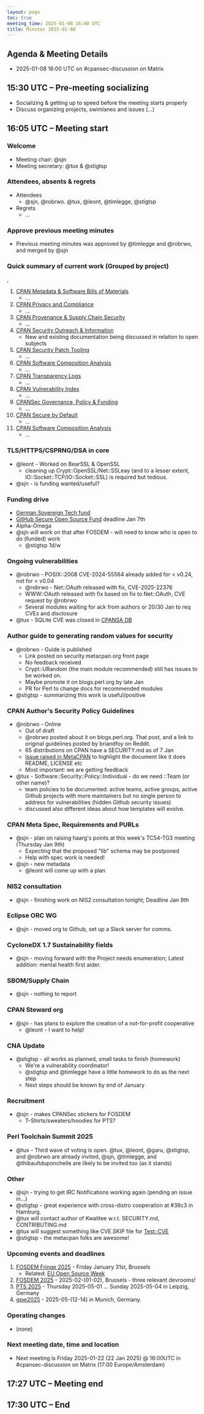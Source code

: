 ```yaml
---
layout: page
toc: true
meeting_time: 2025-01-08 16:00 UTC
title: Minutes 2025-01-08
---
```


## Agenda & Meeting Details

* 2025-01-08 16:00 UTC on #cpansec-discussion on Matrix

## 15:30 UTC – Pre-meeting socializing

*   Socializing & getting up to speed before the meeting starts properly
*   Discuss organizing projects, swimlanes and issues (...)

## 16:05 UTC – Meeting start

### Welcome

*   Meeting chair: @sjn
*   Meeting secretary: @tux & @stigtsp

### Attendees, absents & regrets

*   Attendees
    * @sjn, @robrwo. @tux, @leont, @timlegge, @stigtsp
*   Regrets
    * …

### Approve previous meeting minutes
*   Previous meeting minutes was approved by @timlegge and @robrwo, and merged by @sjn


### Quick summary of current work (Grouped by project)
, 
1.  [CPAN Metadata & Software Bills of Materials](https://github.com/orgs/CPAN-Security/projects/1)
    *   …
2.  [CPAN Privacy and Compliance](https://github.com/orgs/CPAN-Security/projects/9)
    *   …
3.  [CPAN Provenance & Supply Chain Security](https://github.com/orgs/CPAN-Security/projects/3)
    *   …
4.  [CPAN Security Outreach & Information](https://github.com/orgs/CPAN-Security/projects/12)
    *   New and existing documentation being discussed in relation to open subjects
5.  [CPAN Security Patch Tooling](https://github.com/orgs/CPAN-Security/projects/11)
    *   …
6.  [CPAN Software Composition Analysis](https://github.com/orgs/CPAN-Security/projects/6)
    *   …
7.  [CPAN Transparency Logs](https://github.com/orgs/CPAN-Security/projects/2)
    *   …
8.  [CPAN Vulnerability Index](https://github.com/orgs/CPAN-Security/projects/10)
    *   …
9.  [CPANSec Governance, Policy & Funding](https://github.com/orgs/CPAN-Security/projects/7)
    *   …
10. [CPAN Secure by Default](https://github.com/orgs/CPAN-Security/projects/15)
    *   …
11. [CPAN Software Composition Analysis](https://github.com/orgs/CPAN-Security/projects/6)
    *   …

### TLS/HTTPS/CSPRNG/DSA in core
- @leont - Worked on BearSSL & OpenSSL
  - cleaning up Crypt::OpenSSL/Net::SSLeay (and to a lesser extent, IO::Socket::TCP/IO::Socket::SSL) is required but tedious.
- @sjn - is funding wanted/useful?

### Funding drive
- [German Sovereign Tech fund](https://www.sovereign.tech/programs/fund)
- [GitHub Secure Open Source Fund](https://resources.github.com/github-secure-open-source-fund/) deadline Jan 7th
- Alpha-Omega
- @sjn will work on that after FOSDEM - will need to know who is open to do (funded) work
    - @stigtsp 1d/w

### Ongoing vulnerabilities
- @robrwo - POSIX::2008 CVE-2024-55564 already added for &lt; v0.24, not for &lt; v0.04
    - @robrwo - Net::OAuth released with fix, CVE-2025-22376
    - WWW::OAuth released with fix based on fix to Net::OAuth, CVE request by @robrwo
    - Several modules waiting for ack from authors or 20/30 Jan to req CVEs and disclosure
- @tux - SQLite CVE was closed in [CPANSA DB](https://metacpan.org/release/BDFOY/CPANSA-DB-20250104.001/source/Changes#L7)

### Author guide to generating random values for security
- @robrwo - Guide is published
   - Link posted on security.metacpan.org front page
   - No feedback received
   - Crypt::URandom (the main module recommended) still has issues to be worked on.
   - Maybe promote it on blogs.perl.org by late Jan
   - PR for Perl to change docs for recommended modules
- @stigtsp - summarizing this work is useful/positive

### CPAN Author's Security Policy Guidelines
- @robrwo - Online
  - Out of draft
  - @robrwo posted about it on blogs.perl.org. That post, and a link to original guidelines posted by briandfoy on Reddit.
  - 65 distributions on CPAN have a SECURITY.md as of 7 Jan
  - [Issue raised in MetaCPAN](https://github.com/metacpan/metacpan-web/issues/3246) to highlight the document like it does README, LICENSE etc
  - Most important: we are getting feedback
- @tux - Software::Security::Policy::Individual - do we need ::Team (or other name)?
  - team policies to be documented: active teams, active groups, active Github projects with more maintainers but no single person to address for vulnerabilities (hidden Github security issues)
  - discussed also different ideas about how templates will evolve.

### CPAN Meta Spec, Requirements and PURLs
- @sjn - plan on raising haarg's points at this week's TC54-TG3 meeting (Thursday Jan 9th)
   - Expecting that the proposed "lib" schema may be postponed
   - Help with spec work is needed!
- @sjn - new metadata
   - @leont will come up with a plan

### NIS2 consultation
- @sjn - finishing work on NIS2 consultation tonight; Deadline Jan 9th

### Eclipse ORC WG
- @sjn - moved org to Github, set up a Slack server for comms.

### CycloneDX 1.7 Sustainability fields
- @sjn - moving forward with the Project needs enumeration; Latest addition: mental health first aider.

### SBOM/Supply Chain
- @sjn - nothing to report

### CPAN Steward org
- @sjn - has plans to explore the creation of a not-for-profit cooperative
    - @leont - I want to help!

### CNA Update
- @stigtsp - all works as planned, small tasks to finish (homework)
   - We're a vulnerability coordinator! 
   - @stigtsp and @timlegge have a little homework to do as the next step
   - Next steps should be known by end of January

### Recruitment
- @sjn - makes CPANSec stickers for FOSDEM
  - T-Shirts/sweaters/hoodies for PTS?

### Perl Toolchain Summit 2025
- @tux - Third wave of voting is open. @tux, @leont, @garu, @stigtsp, and @robrwo are already invited, @sjn, @timlegge, and @thibaultduponchelle are likely to be invited too (as it stands)

### Other
- @sjn - trying to get IRC Notifications working again (pending an issue in…)
- @stigtsp - great experience with cross-distro cooperation at #38c3 in Hamburg.
- @tux will contact author of Kwalitee w.r.t. SECURITY.md, CONTRIBUTING.md
- @tux will suggest something like CVE.SKIP file for [Test::CVE](https://metacpan.org/release/Test-CVE)
- @stigtsp - the metacpan folks are awesome!

### Upcoming events and deadlines
1. [FOSDEM Fringe 2025](https://fosdem.org/2025/fringe/) - Friday January 31st, Brussels
    * Related: [EU Open Source Week](https://opensourceweek.eu/)
1. [FOSDEM 2025](https://fosdem.org/2025/) - 2025-02-(01-02), Brussels - three relevant devrooms!
1. [PTS 2025](https://perltoolchainsummit.org/pts2025/) - Thursday 2025-05-01 … Sunday 2025-05-04 in Leipzig, Germany
1. [gpw2025](https://act.yapc.eu/gpw2025/) - 2025-05-(12-14) in Munich, Germany.


### Operating changes
*   (none)

### Next meeting date, time and location
*   Next meeting is Friday 2025-01-22 (22 Jan 2025) @ 16:00UTC in #cpansec-discussion on Matrix (17:00 Europe/Amsterdam)

## 17:27 UTC – Meeting end

## 17:30  UTC – End
